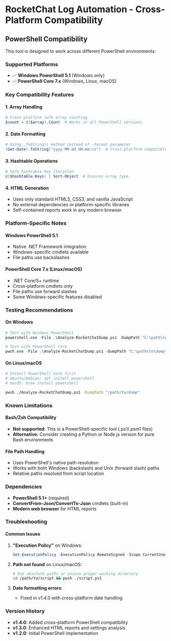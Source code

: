 # RocketChat Log Automation - Cross-Platform Compatibility

## PowerShell Compatibility

This tool is designed to work across different PowerShell environments:

### Supported Platforms
- ✅ **Windows PowerShell 5.1** (Windows only)
- ✅ **PowerShell Core 7.x** (Windows, Linux, macOS)

### Key Compatibility Features

#### 1. Array Handling
```powershell
# Cross-platform safe array counting
$count = @($array).Count  # Works in all PowerShell versions
```

#### 2. Date Formatting
```powershell
# Using .ToString() method instead of -Format parameter
(Get-Date).ToString("yyyy-MM-dd HH:mm:ss")  # Cross-platform compatible
```

#### 3. Hashtable Operations
```powershell
# Safe hashtable key iteration
@($hashtable.Keys) | Sort-Object  # Ensures array type
```

#### 4. HTML Generation
- Uses only standard HTML5, CSS3, and vanilla JavaScript
- No external dependencies or platform-specific libraries
- Self-contained reports work in any modern browser

### Platform-Specific Notes

#### Windows PowerShell 5.1
- Native .NET Framework integration
- Windows-specific cmdlets available
- File paths use backslashes

#### PowerShell Core 7.x (Linux/macOS)
- .NET Core/5+ runtime
- Cross-platform cmdlets only
- File paths use forward slashes
- Some Windows-specific features disabled

### Testing Recommendations

#### On Windows
```powershell
# Test with Windows PowerShell
powershell.exe -File .\Analyze-RocketChatDump.ps1 -DumpPath "C:\path\to\dump"

# Test with PowerShell Core
pwsh.exe -File .\Analyze-RocketChatDump.ps1 -DumpPath "C:\path\to\dump"
```

#### On Linux/macOS
```bash
# Install PowerShell Core first
# Ubuntu/Debian: apt install powershell
# macOS: brew install powershell

pwsh ./Analyze-RocketChatDump.ps1 -DumpPath "/path/to/dump"
```

### Known Limitations

#### Bash/Zsh Compatibility
- **Not supported**: This is a PowerShell-specific tool (.ps1/.psm1 files)
- **Alternative**: Consider creating a Python or Node.js version for pure Bash environments

#### File Path Handling
- Uses PowerShell's native path resolution
- Works with both Windows (backslash) and Unix (forward slash) paths
- Relative paths resolved from script location

### Dependencies
- **PowerShell 5.1+** (required)
- **ConvertFrom-Json/ConvertTo-Json** cmdlets (built-in)
- **Modern web browser** for HTML reports

### Troubleshooting

#### Common Issues
1. **"Execution Policy"** on Windows:
   ```powershell
   Set-ExecutionPolicy -ExecutionPolicy RemoteSigned -Scope CurrentUser
   ```

2. **Path not found** on Linux/macOS:
   ```bash
   # Use absolute paths or ensure proper working directory
   cd /path/to/script && pwsh ./script.ps1
   ```

3. **Date formatting errors**:
   - Fixed in v1.4.0 with cross-platform date handling

### Version History
- **v1.4.0**: Added cross-platform PowerShell compatibility
- **v1.3.0**: Enhanced HTML reports and settings analysis
- **v1.2.0**: Initial PowerShell implementation
